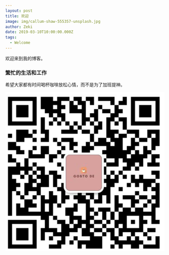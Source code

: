 ```yaml
---
layout: post
title: 欢迎
image: img/callum-shaw-555357-unsplash.jpg
author: Zeki
date: 2019-03-10T10:00:00.000Z
tags:
  - Welcome
---
```


欢迎来到我的博客。

### 繁忙的生活和工作

希望大家都有时间喝杯咖啡放松心情，而不是为了加班提神。

![Wechat Image](img/wechat.png)
